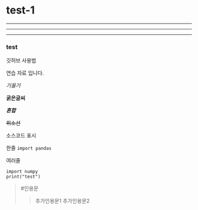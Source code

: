 # test-1
***
___
---

### test

깃허브 사용법

연습 자료 입니다.

_기울기_

**굵은글씨**

***혼합***

~~취소선~~

소스코드 표시

한줄 `import pandas`

여러줄
```
import numpy 
print("test")
```

> #인용문
>>추가인용문1
>>추가인용문2
